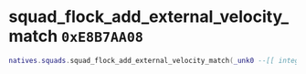 # squad_flock_add_external_velocity_match `0xE8B7AA08`

```lua
natives.squads.squad_flock_add_external_velocity_match(_unk0 --[[ integer ]], _unk1 --[[ integer ]], _unk2 --[[ integer ]], _unk3 --[[ integer ]], _unk4 --[[ integer ]], _unk5 --[[ integer ]])
```